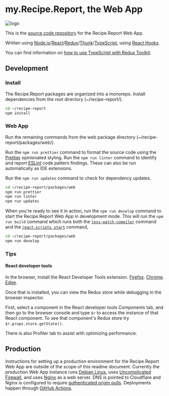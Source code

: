 # my.Recipe.Report, the Web App  

![logo](https://user-images.githubusercontent.com/2879801/154334825-d5c4873c-0f43-42a7-a5a8-74a1d38163d3.svg)  

This is the [source code repository](https://github.com/nothingworksright/recipe-report/tree/main/packages/web) for the Recipe.Report Web App.

Written using [Node.js](https://nodejs.org/)/[React](https://reactjs.org/)/[Redux](https://redux.js.org/)/[Thunk](https://github.com/reduxjs/redux-thunk)/[TypeScript](https://www.typescriptlang.org/), using [React Hooks](https://reactjs.org/docs/hooks-overview.html).  

You can find information on [how to use TypeScript with Redux Toolkit](https://redux.js.org/tutorials/typescript-quick-start).  

## Development  

### Install  

The Recipe.Report packages are organized into a monorepo. Install dependencies from the root directory (~/recipe-report/).  

```bash
cd ~/recipe-report
npm install
```

### Web App  

Run the remaining commands from the web package directory (~/recipe-report/packages/web/).  

Run the `npm run prettier` command to format the source code using the [Prettier](https://prettier.io/docs/en/index.html) opinionated styling. Run the `npm run linter` command to identify and report [ESLint](https://eslint.org/docs/user-guide/getting-started) code pattern findings. These can also be run automatically as IDE extensions.  

Run the `npm run updates` command to check for dependency updates.  

```bash
cd ~/recipe-report/packages/web
npm run prettier
npm run linter
npm run updates
```

When you're ready to see it in action, run the `npm run develop` command to start the Recipe.Report Web App in development mode. This will run the `npm run build` command which runs both the [`less-watch-compiler`](https://github.com/jonycheung/deadsimple-less-watch-compiler) command and the [`react-scripts start`](https://create-react-app.dev/docs/available-scripts/#npm-start) command, 

```bash
cd ~/recipe-report/packages/web
npm run develop
```

### Tips  

#### React developer tools  

In the browser, install the React Developer Tools extension. [Firefox](https://addons.mozilla.org/en-US/firefox/addon/react-devtools/). [Chrome](https://chrome.google.com/webstore/detail/react-developer-tools/fmkadmapgofadopljbjfkapdkoienihi). [Edge](https://microsoftedge.microsoft.com/addons/detail/react-developer-tools/gpphkfbcpidddadnkolkpfckpihlkkil).  

Once that is installed, you can view the Redux store while debugging in the browser inspector.

First, select a component in the React developer tools Components tab, and then go to the browser console and type `$r` to access the instance of that React component. To see that component's Redux store try `$r.props.store.getState()`.  

There is also Profiler tab to assist with optimizing performance.  

## Production  

Instructions for setting up a production environment for the Recipe.Report Web App are outside of the scope of this readme document. Currently the production Web App instance runs [Debian Linux](https://www.debian.org/), uses [Uncomplicated Firewall](https://wiki.debian.org/Uncomplicated%20Firewall%20%28ufw%29), and uses [Nginx](https://www.nginx.com/) as a web server. DNS is pointed to Cloudflare and Nginx is configured to require [authenticated origin pulls](https://developers.cloudflare.com/ssl/origin-configuration/authenticated-origin-pull/). Deployments happen through [GitHub Actions](https://github.com/features/actions).  
